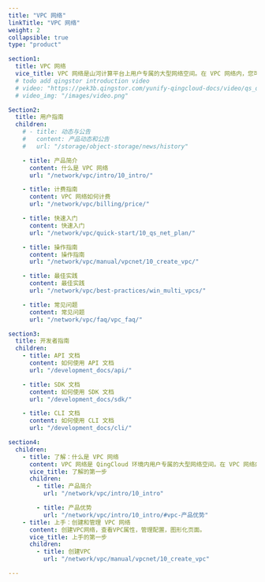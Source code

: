 ```yaml
---
title: "VPC 网络"
linkTitle: "VPC 网络"
weight: 2
collapsible: true
type: "product"

section1:
  title: VPC 网络
  vice_title: VPC 网络是山河计算平台上用户专属的大型网络空间。在 VPC 网络内，您可以自定义 IP 地址范围、创建子网，并在子网内创建云服务器/数据库/大数据等各种云资源。
  # todo add qingstor introduction video
  # video: "https://pek3b.qingstor.com/yunify-qingcloud-docs/video/qs_qingcloud_vpc_0723.mp4"
  # video_img: "/images/video.png"

Section2:
  title: 用户指南
  children:
    # - title: 动态与公告
    #   content: 产品动态和公告
    #   url: "/storage/object-storage/news/history"

    - title: 产品简介
      content: 什么是 VPC 网络
      url: "/network/vpc/intro/10_intro/"

    - title: 计费指南
      content: VPC 网络如何计费
      url: "/network/vpc/billing/price/"

    - title: 快速入门
      content: 快速入门
      url: "/network/vpc/quick-start/10_qs_net_plan/"

    - title: 操作指南
      content: 操作指南
      url: "/network/vpc/manual/vpcnet/10_create_vpc/"

    - title: 最佳实践
      content: 最佳实践
      url: "/network/vpc/best-practices/win_multi_vpcs/"

    - title: 常见问题
      content: 常见问题
      url: "/network/vpc/faq/vpc_faq/"

section3:
  title: 开发者指南
  children:
    - title: API 文档
      content: 如何使用 API 文档
      url: "/development_docs/api/"

    - title: SDK 文档
      content: 如何使用 SDK 文档
      url: "/development_docs/sdk/"

    - title: CLI 文档
      content: 如何使用 CLI 文档
      url: "/development_docs/cli/"

section4:
  children:
    - title: 了解：什么是 VPC 网络
      content: VPC 网络是 QingCloud 环境内用户专属的大型网络空间。在 VPC 网络内，您可以自定义 IP 地址范围、创建子网，并在子网内创建云服务器/数据库/大数据等各种云资源。
      vice_title: 了解的第一步
      children:
        - title: 产品简介
          url: "/network/vpc/intro/10_intro"

        - title: 产品优势
          url: "/network/vpc/intro/10_intro/#vpc-产品优势"
    - title: 上手：创建和管理 VPC 网络
      content: 创建VPC网络，查看VPC属性，管理配置，图形化页面。
      vice_title: 上手的第一步
      children:
        - title: 创建VPC
          url: "/network/vpc/manual/vpcnet/10_create_vpc"

---
```


<!-- type: "product" 这个参数表明这是一个产品index页面 -->
<!-- section1 为产品index页面 主标题 副标题 video  video_img为视频图片  -->
<!-- section2 为产品index页面 第一个大块的用户文档配置  -->
<!-- section3 为产品index页面 第二个大块的开发者文档配置  -->
<!-- section4 为产品index页面 第三个大块的学习路径配置  -->